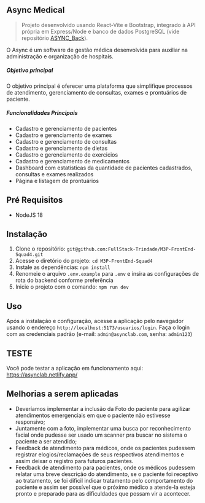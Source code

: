 ## Async Medical

> Projeto desenvolvido usando React-Vite e Bootstrap, integrado à API própria em Express/Node e banco de dados PostgreSQL (vide repositório [ASYNC_Back](https://github.com/briitogabriel/ASYNC_Back)).

O Async é um software de gestão médica desenvolvida para auxiliar na administração e organização de hospitais.

##### Objetivo principal

O objetivo principal é oferecer uma plataforma que simplifique processos de atendimento, gerenciamento de consultas, exames e prontuários de paciente.

##### Funcionalidades Principais

- Cadastro e gerenciamento de pacientes
- Cadastro e gerenciamento de exames
- Cadastro e gerenciamento de consultas
- Cadastro e gerenciamento de dietas
- Cadastro e gerenciamento de exercicios
- Cadastro e gerenciamento de medicamentos
- Dashboard com estatísticas da quantidade de pacientes cadastrados, consultas e exames realizados
- Página e listagem de prontuários

## Pré Requisitos

- NodeJS 18

## Instalação

1. Clone o repositório: `git@github.com:FullStack-Trindade/M3P-FrontEnd-Squad4.git`
2. Acesse o diretório do projeto: `cd M3P-FrontEnd-Squad4`
3. Instale as dependências: `npm install`
4. Renomeie o arquivo `.env.example` para `.env` e insira as configurações de rota do backend conforme preferência
5. Inicie o projeto com o comando: `npm run dev`

## Uso

Após a instalação e configuração, acesse a aplicação pelo navegador usando o endereço `http://localhost:5173/usuarios/login`. Faça o login com as credenciais padrão (e-mail: `admin@asynclab.com`, senha: `admin123`)

## TESTE

Você pode testar a aplicação em funcionamento aqui: https://asynclab.netlify.app/ 

## Melhorias a serem aplicadas
- Deveríamos implementar a inclusão da Foto do paciente para agilizar atendimentos emergenciais em que o paciente não estivesse responsivo;
- Juntamente com a foto, implementar uma busca por reconhecimento facial onde pudesse ser usado um scanner pra buscar no sistema o paciente a ser atendido;
- Feedback de atendimento para médicos, onde os pacientes pudessem registrar elogios/reclamações de seus respectivos atendimentos e assim deixar o registro para futuros pacientes.
- Feedback de atendimento para pacientes, onde os médicos pudessem relatar uma breve descrição do atendimento, se o paciente foi receptivo ao tratamento, se foi dificil indicar tratamento pelo comportamento do paciente e assim ser possível que o próximo médico a atende-la esteja pronto e preparado para as dificuldades que possam vir a acontecer.
